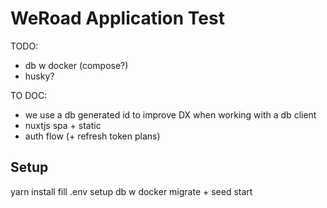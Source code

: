 # WeRoad Application Test

TODO:

- db w docker (compose?)
- husky?

TO DOC:

- we use a db generated id to improve DX when working with a db client
- nuxtjs spa + static
- auth flow (+ refresh token plans)

## Setup

yarn install
fill .env
setup db w docker
migrate + seed
start
